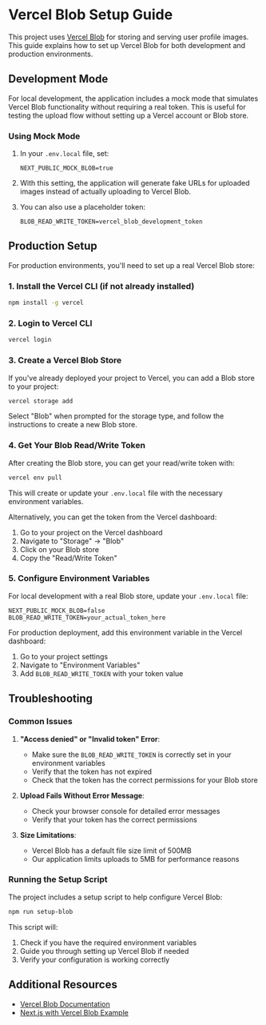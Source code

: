 # Vercel Blob Setup Guide

This project uses [Vercel Blob](https://vercel.com/docs/storage/vercel-blob) for storing and serving user profile images. This guide explains how to set up Vercel Blob for both development and production environments.

## Development Mode

For local development, the application includes a mock mode that simulates Vercel Blob functionality without requiring a real token. This is useful for testing the upload flow without setting up a Vercel account or Blob store.

### Using Mock Mode

1. In your `.env.local` file, set:
   ```
   NEXT_PUBLIC_MOCK_BLOB=true
   ```

2. With this setting, the application will generate fake URLs for uploaded images instead of actually uploading to Vercel Blob.

3. You can also use a placeholder token:
   ```
   BLOB_READ_WRITE_TOKEN=vercel_blob_development_token
   ```

## Production Setup

For production environments, you'll need to set up a real Vercel Blob store:

### 1. Install the Vercel CLI (if not already installed)

```bash
npm install -g vercel
```

### 2. Login to Vercel CLI

```bash
vercel login
```

### 3. Create a Vercel Blob Store

If you've already deployed your project to Vercel, you can add a Blob store to your project:

```bash
vercel storage add
```

Select "Blob" when prompted for the storage type, and follow the instructions to create a new Blob store.

### 4. Get Your Blob Read/Write Token

After creating the Blob store, you can get your read/write token with:

```bash
vercel env pull
```

This will create or update your `.env.local` file with the necessary environment variables.

Alternatively, you can get the token from the Vercel dashboard:

1. Go to your project on the Vercel dashboard
2. Navigate to "Storage" → "Blob"
3. Click on your Blob store
4. Copy the "Read/Write Token"

### 5. Configure Environment Variables

For local development with a real Blob store, update your `.env.local` file:

```
NEXT_PUBLIC_MOCK_BLOB=false
BLOB_READ_WRITE_TOKEN=your_actual_token_here
```

For production deployment, add this environment variable in the Vercel dashboard:

1. Go to your project settings
2. Navigate to "Environment Variables"
3. Add `BLOB_READ_WRITE_TOKEN` with your token value

## Troubleshooting

### Common Issues

1. **"Access denied" or "Invalid token" Error**:
   - Make sure the `BLOB_READ_WRITE_TOKEN` is correctly set in your environment variables
   - Verify that the token has not expired
   - Check that the token has the correct permissions for your Blob store

2. **Upload Fails Without Error Message**:
   - Check your browser console for detailed error messages
   - Verify that your token has the correct permissions

3. **Size Limitations**:
   - Vercel Blob has a default file size limit of 500MB
   - Our application limits uploads to 5MB for performance reasons

### Running the Setup Script

The project includes a setup script to help configure Vercel Blob:

```bash
npm run setup-blob
```

This script will:
1. Check if you have the required environment variables
2. Guide you through setting up Vercel Blob if needed
3. Verify your configuration is working correctly

## Additional Resources

- [Vercel Blob Documentation](https://vercel.com/docs/storage/vercel-blob)
- [Next.js with Vercel Blob Example](https://github.com/vercel/examples/tree/main/storage/blob-starter) 